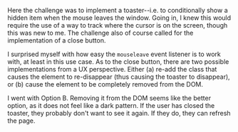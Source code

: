 Here the challenge was to implement a toaster--i.e. to conditionally show a hidden item when the mouse leaves the window. Going in, I knew this would require the use of a way to track where the cursor is on the screen, though this was new to me. The challenge also of course called for the implementation of a close button.

I surprised myself with how easy the `mouseleave` event listener is to work with, at least in this use case. As to the close button, there are two possible implementations from a UX perspective. Either (a) re-add the class that causes the element to re-disappear (thus causing the toaster to disappear), or (b) cause the element to be completely removed from the DOM.

I went with Option B. Removing it from the DOM seems like the better option, as it does not feel like a dark pattern. If the user has closed the toaster, they probably don't want to see it again. If they do, they can refresh the page.
